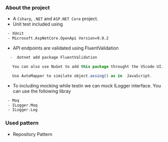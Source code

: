 
### About the project

- A `Csharp`, `.NET` and `ASP.NET Core` project.
- Unit test included using  
```bash
 - XUnit
 - Microsoft.AspNetCore.OpenApi Version=9.0.2
 ```
 - API endpoints are validated using FluentValidation
 ```bash
   -  dotnet add package FluentValidation
 ```
 ```ts
    You can also use NuGet to add this package throught the VScode UI.
 ```
 ```ts
    Use AutoMapper to similate object.assing() as in  JavaScript.
```
- To including mocking while testin we can mock ILogger interface. You can use the following libray 
```bash
 - Moq
 - ILogger.Moq
 - ILogger.Log
 ```
### Used pattern

- Repository Pattern

 